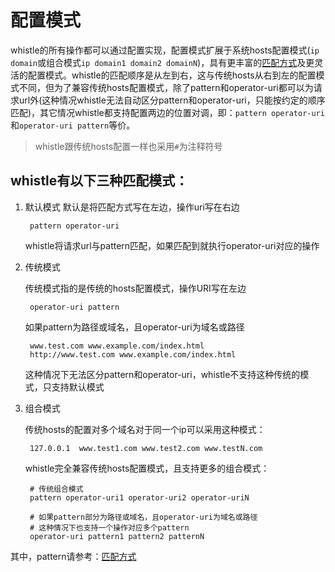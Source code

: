 # 配置模式

whistle的所有操作都可以通过配置实现，配置模式扩展于系统hosts配置模式(`ip domain`或组合模式`ip domain1 domain2 domainN`)，具有更丰富的[匹配方式](pattern.html)及更灵活的配置模式。whistle的匹配顺序是从左到右，这与传统hosts从右到左的配置模式不同，但为了兼容传统hosts配置模式，除了pattern和operator-uri都可以为请求url外(这种情况whistle无法自动区分pattern和operator-uri，只能按约定的顺序匹配)，其它情况whistle都支持配置两边的位置对调，即：`pattern operator-uri`和`operator-uri pattern`等价。

> whistle跟传统hosts配置一样也采用`#`为注释符号


## whistle有以下三种匹配模式：

1. 默认模式
	默认是将匹配方式写在左边，操作uri写在右边
	
		pattern operator-uri
		
	whistle将请求url与pattern匹配，如果匹配到就执行operator-uri对应的操作

2. 传统模式

	传统模式指的是传统的hosts配置模式，操作URI写在左边
	
		operator-uri pattern
		
	如果pattern为路径或域名，且operator-uri为域名或路径
	
		www.test.com www.example.com/index.html
		http://www.test.com www.example.com/index.html
		
	这种情况下无法区分pattern和operator-uri，whistle不支持这种传统的模式，只支持默认模式
	
3. 组合模式

	传统hosts的配置对多个域名对于同一个ip可以采用这种模式：
	
		127.0.0.1  www.test1.com www.test2.com www.testN.com
		
	whistle完全兼容传统hosts配置模式，且支持更多的组合模式：
	
		# 传统组合模式
		pattern operator-uri1 operator-uri2 operator-uriN
		
		# 如果pattern部分为路径或域名，且operator-uri为域名或路径
		# 这种情况下也支持一个操作对应多个pattern
		operator-uri pattern1 pattern2 patternN
		
其中，pattern请参考：[匹配方式](pattern.html)
